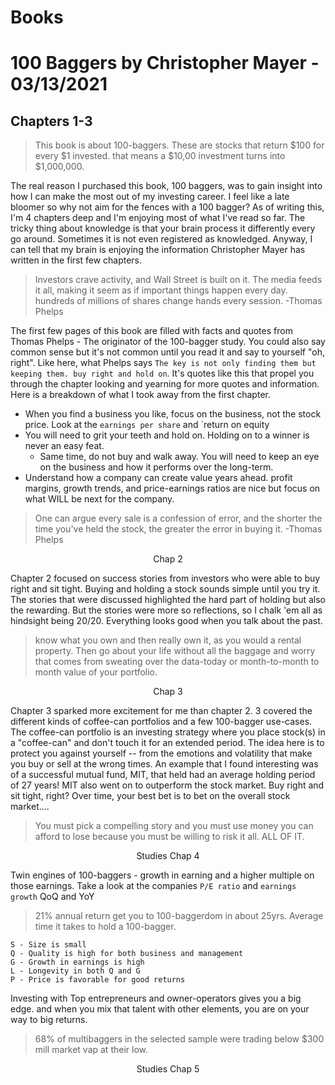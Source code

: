 # Books

# 100 Baggers by Christopher Mayer - 03/13/2021

## Chapters 1-3

> This book is about 100-baggers. These are stocks that return $100 for every $1 invested. that means a $10,00 investment turns into $1,000,000.

The real reason I purchased this book, 100 baggers, was to gain insight into how I can make the most out of my investing career. I feel like a late bloomer so why not aim for the fences with a 100 bagger? As of writing this, I'm 4 chapters deep and I'm enjoying most of what I've read so far. The tricky thing about knowledge is that your brain process it differently every go around. Sometimes it is not even registered as knowledged. Anyway, I can tell that my brain is enjoying the information Christopher Mayer has written in the first few chapters.

> Investors crave activity, and Wall Street is built on it. The media feeds it all, making it seem as if important things happen every day. hundreds of millions of shares change hands every session. -Thomas Phelps 

The first few pages of this book are filled with facts and quotes from Thomas Phelps - The originator of the 100-bagger study. You could also say common sense but it's not common until you read it and say to yourself "oh, right". Like here, what Phelps says `The key is not only finding them but keeping them. buy right and hold on`. It's quotes like this that propel you through the chapter looking and yearning for more quotes and information. Here is a breakdown of what I took away from the first chapter. 

* When you find a business you like, focus on the business, not the stock price. Look at the `earnings per share` and `return on equity
* You will need to grit your teeth and hold on. Holding on to a winner is never an easy feat.
  * Same time, do not buy and walk away. You will need to keep an eye on the business and how it performs over the long-term. 
* Understand how a company can create value years ahead. profit margins, growth trends, and price-earnings ratios are nice but focus on what WILL be next for the company.

> One can argue every sale is a confession of error, and the shorter the time you've held the stock, the greater the error in buying it. -Thomas Phelps

<center>Chap 2</center>

Chapter 2 focused on success stories from investors who were able to buy right and sit tight. Buying and holding a stock sounds simple until you try it. The stories that were discussed highlighted the hard part of holding but also the rewarding. But the stories were more so reflections, so I chalk 'em all as hindsight being 20/20. Everything looks good when you talk about the past. 

> know what you own and then really own it, as you would a rental property. Then go about your life without all the baggage and worry that comes from sweating over the data-today or month-to-month to month value of your portfolio. 

<center>Chap 3</center>

Chapter 3 sparked more excitement for me than chapter 2. 3 covered the different kinds of coffee-can portfolios and a few 100-bagger use-cases. The coffee-can portfolio is an investing strategy where you place stock(s) in a "coffee-can" and don't touch it for an extended period. The idea here is to protect you against yourself -- from the emotions and volatility that make you buy or sell at the wrong times. An example that I found interesting was of a successful mutual fund, MIT, that held had an average holding period of 27 years! MIT also went on to outperform the stock market. Buy right and sit tight, right? Over time, your best bet is to bet on the overall stock market.... 

> You must pick a compelling story and you must use money you can afford to lose because you must be willing to risk it all. ALL OF IT.


<center>Studies Chap 4</center>

Twin engines of 100-baggers - growth in earning and a higher multiple on those earnings. Take a look at the companies `P/E ratio` and `earnings growth` QoQ and YoY

> 21% annual return get you to 100-baggerdom in about 25yrs. Average time it takes to hold a 100-bagger. 

```
S - Size is small
Q - Quality is high for both business and management 
G - Growth in earnings is high
L - Longevity in both Q and G
P - Price is favorable for good returns 
```

Investing with Top entrepreneurs and owner-operators gives you a big edge. and when you mix that talent with other elements, you are on your way to big returns. 

> 68% of multibaggers in the selected sample were trading below $300 mill market vap at their low. 

<center>Studies Chap 5</center>
